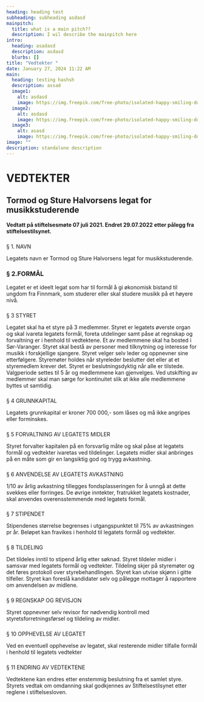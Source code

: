 ```yaml
---
heading: heading test
subheading: subheading asdasd
mainpitch:
  title: what is a main pitch??
  description: I wil describe the mainpitch here
intro:
  heading: asadasd
  description: asdasd
  blurbs: []
title: "Vedtekter "
date: January 27, 2024 11:22 AM
main:
  heading: testing hashsh
  description: assad
  image1:
    alt: asdasd
    image: https://img.freepik.com/free-photo/isolated-happy-smiling-dog-white-background-portrait-4_1562-693.jpg
  image2:
    alt: asdasd
    image: https://img.freepik.com/free-photo/isolated-happy-smiling-dog-white-background-portrait-4_1562-693.jpg
  image3:
    alt: asasd
    image: https://img.freepik.com/free-photo/isolated-happy-smiling-dog-white-background-portrait-4_1562-693.jpg
image: ""
description: standalone description
---
```

# VEDTEKTER

## Tormod og Sture Halvorsens legat for musikkstuderende


**Vedtatt på stiftelsesmøte 07 juli 2021. Endret 29.07.2022 etter pålegg fra stiftelsestilsynet.**

### 
§ 1. NAVN


Legatets navn er Tormod og Sture Halvorsens legat for musikkstuderende.

### § 2.FORMÅL


Legatet er et ideelt legat som har til formål å gi økonomisk bistand til ungdom fra Finnmark, 
som studerer eller skal studere musikk på et høyere nivå.

### 
§ 3 STYRET


Legatet skal ha et styre på 3 medlemmer. Styret er legatets øverste organ og skal ivareta 
legatets formål, foreta utdelinger samt påse at regnskap og forvaltning er i henhold til 
vedtektene.
Et av medlemmene skal ha bosted i Sør-Varanger. Styret skal bestå av personer med
tilknytning og interesse for musikk i forskjellige sjangere.
Styret velger selv leder og oppnevner sine etterfølgere. Styremøter holdes når styreleder 
beslutter det eller at et styremedlem krever det. Styret er beslutningsdyktig når alle er tilstede.
Valgperiode settes til 5 år og medlemmene kan gjenvelges. Ved utskifting av medlemmer skal 
man sørge for kontinuitet slik at ikke alle medlemmene byttes ut samtidig.

### 
§ 4 GRUNNKAPITAL


Legatets grunnkapital er kroner 700 000,- som låses og må ikke angripes eller forminskes.

### 
§ 5 FORVALTNING AV LEGATETS MIDLER


Styret forvalter kapitalen på en forsvarlig måte og skal påse at legatets formål og vedtekter 
ivaretas ved tildelinger.
Legatets midler skal anbringes på en måte som gir en langsiktig god og trygg avkastning.

### 
§ 6 ANVENDELSE AV LEGATETS AVKASTNING


1/10 av årlig avkastning tillegges fondsplasseringen for å unngå at dette svekkes eller 
forringes.
De øvrige inntekter, fratrukket legatets kostnader, skal anvendes overensstemmende med 
legatets formål.

### 
§ 7 STIPENDET


Stipendenes størrelse begrenses i utgangspunktet til 75% av avkastningen pr år. Beløpet kan 
fravikes i henhold til legatets formål og vedtekter.

### 
§ 8 TILDELING


Det tildeles inntil to stipend årlig etter søknad.
Styret tildeler midler i samsvar med legatets formål og vedtekter. Tildeling skjer på 
styremøter og det føres protokoll over styrebehandlingen. Styret kan utvise skjønn i gitte 
tilfeller. Styret kan foreslå kandidater selv og pålegge mottager å rapportere om anvendelsen 
av midlene.

### 
§ 9 REGNSKAP OG REVISJON


Styret oppnevner selv revisor for nødvendig kontroll med styretsforretningsførsel og tildeling 
av midler.

### 
§ 10 OPPHEVELSE AV LEGATET


Ved en eventuell opphevelse av legatet, skal resterende midler tilfalle formål i henhold til 
legatets vedtekter

### 
§ 11 ENDRING AV VEDTEKTENE


Vedtektene kan endres etter enstemmig beslutning fra et samlet styre. Styrets vedtak om 
omdanning skal godkjennes av Stiftelsestilsynet etter reglene i stiftelsesloven.